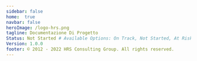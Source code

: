 ```yaml
---
sidebar: false
home:  true
navbar: false
heroImage: /logo-hrs.png
tagline: Documentazione Di Progetto
Status: Not Started # Available Options: On Track, Not Started, At Risk, Off Track, Stopped
Version: 1.0.0
footer: © 2012 - 2022 HRS Consulting Group. All rights reserved.
---
```


<template>
  <div class="main-content">
    <div v-if="user">
      <p align="center" class="text-small">
        Ciao {{user.name}}, Benvenuto!
      </p>
      <p align="center">
        <LogoutButton class="btn btn-danger mr-2" type="button" :client="auth0client" />
        <DashboardButton class="btn btn-outline mr-2" type="button" />
      </p>
    </div>
    <div v-else>
      <p  class="text-small" align="center">
        Non hai effettuato l'accesso. Per accedere utilizza il seguente pulsante di login.
      </p>
      <p align="center">
        <LoginButton :client="auth0client" @login-complete="getUser()" />
      </p>
    </div>
  </div>

<ProjectStatus>
</ProjectStatus>
<div class="d-flex my-3">
<span class="branch-name mx-auto text-gray-light">{{ $page.git.commits[0].dateShort }}<span classs="mx-2">{{ $page.git.author }}</span><span>{{ $page.git.commits[0].shortHash }}</span></span>
</div>
</template>


<script>
import auth from "./.vuepress/auth";
import LoginButton from "./.vuepress/components/LoginButton";
import LogoutButton from "./.vuepress/components/LogoutButton";
import ProjectStatus from "./.vuepress/components/ProjectStatus";
import DashboardButton from "./.vuepress/components/DashboardButton";

export default {
  data() {
    return {
      auth0client : null,
      user : null
    }
  },
  async mounted(){
    this.auth0client = await auth.createClient();

    this.user = await this.auth0client.getUser();
  },
  methods : {
    async login () {
      await auth.loginWithPopup(this.auth0client);
    },
    async getUser(){
      this.user = await this.auth0client.getUser();
    }
  }
}
</script>

